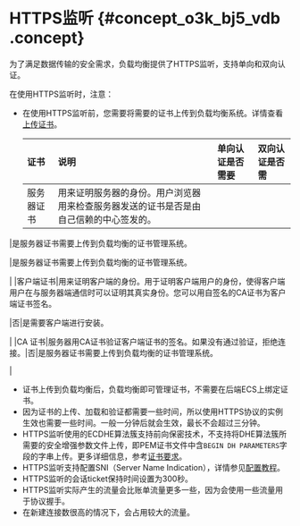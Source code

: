 # HTTPS监听 {#concept_o3k_bj5_vdb .concept}

为了满足数据传输的安全需求，负载均衡提供了HTTPS监听，支持单向和双向认证。

在使用HTTPS监听时，注意：

-   在使用HTTPS监听前，您需要将需要的证书上传到负载均衡系统。详情查看[上传证书](cn.zh-CN/历史文档/用户指南（旧版控制台）/证书管理/上传证书.md#)。

    |证书|说明|单向认证是否需要|双向认证是否需|
    |:-|:-|:-------|:------|
    |服务器证书|用来证明服务器的身份。用户浏览器用来检查服务器发送的证书是否是由自己信赖的中心签发的。

|是服务器证书需要上传到负载均衡的证书管理系统。

|是服务器证书需要上传到负载均衡的证书管理系统。

|
    |客户端证书|用来证明客户端的身份。用于证明客户端用户的身份，使得客户端用户在与服务器端通信时可以证明其真实身份。您可以用自签名的CA证书为客户端证书签名。

|否|是需要客户端进行安装。

|
    |CA 证书|服务器用CA证书验证客户端证书的签名。如果没有通过验证，拒绝连接。|否|是服务器证书需要上传到负载均衡的证书管理系统。

|

-   证书上传到负载均衡后，负载均衡即可管理证书，不需要在后端ECS上绑定证书。
-   因为证书的上传、加载和验证都需要一些时间，所以使用HTTPS协议的实例生效也需要一些时间。一般一分钟后就会生效，最长不会超过三分钟。
-   HTTPS监听使用的ECDHE算法簇支持前向保密技术，不支持将DHE算法簇所需要的安全增强参数文件上传，即PEM证书文件中含`BEGIN DH PARAMETERS`字段的字串上传。更多详细信息，参考[证书要求](cn.zh-CN/历史文档/用户指南（旧版控制台）/证书管理/证书要求.md#)。
-   HTTPS监听支持配置SNI（Server Name Indication），详情参见[配置教程](cn.zh-CN/历史文档/用户指南（旧版控制台）/监听/七层监听/扩展域名/配置教程.md#)。
-   HTTPS监听的会话ticket保持时间设置为300秒。
-   HTTPS监听实际产生的流量会比账单流量更多一些，因为会使用一些流量用于协议握手。
-   在新建连接数很高的情况下，会占用较大的流量。

